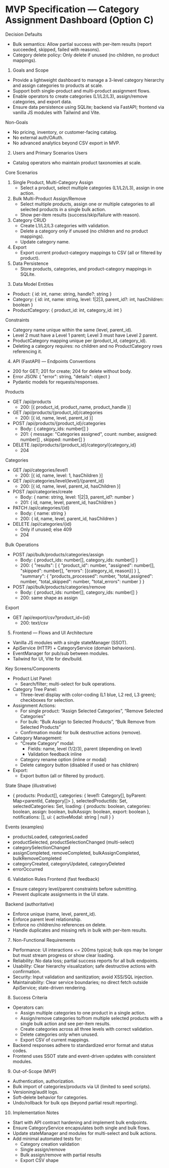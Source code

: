# MVP Specification — Category Assignment Dashboard (Option C)

Decision Defaults

- Bulk semantics: Allow partial success with per-item results (report succeeded, skipped, failed with reasons).
- Category delete policy: Only delete if unused (no children, no product mappings).

1. Goals and Scope

- Provide a lightweight dashboard to manage a 3-level category hierarchy and assign categories to products at scale.
- Support both single-product and multi-product assignment flows.
- Enable operators to create categories (L1/L2/L3), assign/remove categories, and export data.
- Ensure data persistence using SQLite; backend via FastAPI; frontend via vanilla JS modules with Tailwind and Vite.

Non-Goals

- No pricing, inventory, or customer-facing catalog.
- No external auth/OAuth.
- No advanced analytics beyond CSV export in MVP.

2. Users and Primary Scenarios
   Users

- Catalog operators who maintain product taxonomies at scale.

Core Scenarios

1. Single Product, Multi-Category Assign
   - Select a product, select multiple categories (L1/L2/L3), assign in one action.
2. Bulk Multi-Product Assign/Remove
   - Select multiple products, assign one or multiple categories to all selected products in a single bulk action.
   - Show per-item results (success/skip/failure with reason).
3. Category CRUD
   - Create L1/L2/L3 categories with validation.
   - Delete a category only if unused (no children and no product mappings).
   - Update category name.
4. Export
   - Export current product-category mappings to CSV (all or filtered by product).
5. Data Persistence
   - Store products, categories, and product-category mappings in SQLite.

3) Data Model
   Entities

- Product: { id: int, name: string, handle?: string }
- Category: { id: int, name: string, level: 1|2|3, parent_id?: int, hasChildren: boolean }
- ProductCategory: { product_id: int, category_id: int }

Constraints

- Category name unique within the same (level, parent_id).
- Level 2 must have a Level 1 parent; Level 3 must have Level 2 parent.
- ProductCategory mapping unique per (product_id, category_id).
- Deleting a category requires: no children and no ProductCategory rows referencing it.

4. API (FastAPI) — Endpoints
   Conventions

- 200 for GET; 201 for create; 204 for delete without body.
- Error JSON: { "error": string, "details": object }
- Pydantic models for requests/responses.

Products

- GET /api/products
  - 200: [{ product_id, product_name, product_handle }]
- GET /api/products/{product_id}/categories
  - 200: [{ id, name, level, parent_id }]
- POST /api/products/{product_id}/categories
  - Body: { category_ids: number[] }
  - 201: { message: "Categories assigned", count: number, assigned: number[] , skipped: number[] }
- DELETE /api/products/{product_id}/category/{category_id}
  - 204

Categories

- GET /api/categories/level1
  - 200: [{ id, name, level: 1, hasChildren }]
- GET /api/categories/level{level}/{parent_id}
  - 200: [{ id, name, level, parent_id, hasChildren }]
- POST /api/categories/create
  - Body: { name: string, level: 1|2|3, parent_id?: number }
  - 201: { id, name, level, parent_id, hasChildren }
- PATCH /api/categories/{id}
  - Body: { name: string }
  - 200: { id, name, level, parent_id, hasChildren }
- DELETE /api/categories/{id}
  - Only if unused; else 409
  - 204

Bulk Operations

- POST /api/bulk/products/categories/assign
  - Body: { product_ids: number[], category_ids: number[] }
  - 200:
    {
    "results": [
    { "product_id": number, "assigned": number[], "skipped": number[], "errors": [{category_id, reason}] }
    ],
    "summary": { "products_processed": number, "total_assigned": number, "total_skipped": number, "total_errors": number }
    }
- POST /api/bulk/products/categories/remove
  - Body: { product_ids: number[], category_ids: number[] }
  - 200: same shape as assign

Export

- GET /api/export/csv?product_id={id}
  - 200: text/csv

5. Frontend — Flows and UI
   Architecture

- Vanilla JS modules with a single stateManager (SSOT).
- ApiService (HTTP) + CategoryService (domain behaviors).
- EventManager for pub/sub between modules.
- Tailwind for UI, Vite for dev/build.

Key Screens/Components

- Product List Panel:
  - Search/filter; multi-select for bulk operations.
- Category Tree Panel:
  - Three-level display with color-coding (L1 blue, L2 red, L3 green); checkboxes for selection.
- Assignment Actions:
  - For single product: “Assign Selected Categories”, “Remove Selected Categories”
  - For bulk: “Bulk Assign to Selected Products”, “Bulk Remove from Selected Products”
  - Confirmation modal for bulk destructive actions (remove).
- Category Management:
  - “Create Category” modal:
    - Fields: name, level (1/2/3), parent (depending on level)
    - Validation feedback inline
  - Category rename option (inline or modal)
  - Delete category button (disabled if used or has children)
- Export:
  - Export button (all or filtered by product).

State Shape (illustrative)

- {
  products: Product[],
  categories: {
  level1: Category[],
  byParent: Map<parentId, Category[]>
  },
  selectedProductIds: Set<number>,
  selectedCategories: Set<number>,
  loading: { products: boolean, categories: boolean, assign: boolean, bulkAssign: boolean, export: boolean },
  notifications: [],
  ui: { activeModal: string | null }
  }

Events (examples)

- productsLoaded, categoriesLoaded
- productSelected, productSelectionChanged (multi-select)
- categorySelectionChanged
- assignCompleted, removeCompleted, bulkAssignCompleted, bulkRemoveCompleted
- categoryCreated, categoryUpdated, categoryDeleted
- errorOccurred

6. Validation Rules
   Frontend (fast feedback)

- Ensure category level/parent constraints before submitting.
- Prevent duplicate assignments in the UI state.

Backend (authoritative)

- Enforce unique (name, level, parent_id).
- Enforce parent level relationship.
- Enforce no children/no references on delete.
- Handle duplicates and missing refs in bulk with per-item results.

7. Non-Functional Requirements

- Performance: UI interactions <= 200ms typical; bulk ops may be longer but must stream progress or show clear loading.
- Reliability: No data loss; partial success reports for all bulk endpoints.
- Usability: Clear hierarchy visualization; safe destructive actions with confirmation.
- Security: Input validation and sanitization; avoid XSS/SQL injection.
- Maintainability: Clear service boundaries; no direct fetch outside ApiService; state-driven rendering.

8. Success Criteria

- Operators can:
  - Assign multiple categories to one product in a single action.
  - Assign/remove categories to/from multiple selected products with a single bulk action and see per-item results.
  - Create categories across all three levels with correct validation.
  - Delete categories only when unused.
  - Export CSV of current mappings.
- Backend responses adhere to standardized error format and status codes.
- Frontend uses SSOT state and event-driven updates with consistent modules.

9. Out-of-Scope (MVP)

- Authentication, authorization.
- Bulk import of categories/products via UI (limited to seed scripts).
- Versioning/audit logs.
- Soft-delete behavior for categories.
- Undo/rollback for bulk ops (beyond partial result reporting).

10. Implementation Notes

- Start with API contract hardening and implement bulk endpoints.
- Ensure CategoryService encapsulates both single and bulk flows.
- Update stateManager and modules for multi-select and bulk actions.
- Add minimal automated tests for:
  - Category creation validation
  - Single assign/remove
  - Bulk assign/remove with partial results
  - Export CSV shape
